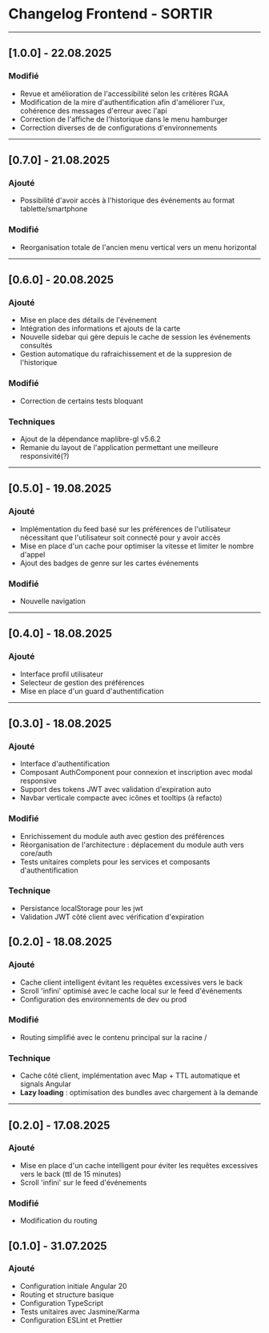 # Changelog Frontend - SORTIR

---

## [1.0.0] - 22.08.2025

### Modifié

- Revue et amélioration de l'accessibilité selon les critères RGAA
- Modification de la mire d'authentification afin d'améliorer l'ux, cohérence des messages d'erreur avec l'api
- Correction de l'affiche de l'historique dans le menu hamburger
- Correction diverses de de configurations d'environnements

---

## [0.7.0] - 21.08.2025

### Ajouté

- Possibilité d'avoir accès à l'historique des événements au format tablette/smartphone

### Modifié

- Reorganisation totale de l'ancien menu vertical vers un menu horizontal

---

## [0.6.0] - 20.08.2025

### Ajouté

- Mise en place des détails de l'événement
- Intégration des informations et ajouts de la carte
- Nouvelle sidebar qui gère depuis le cache de session les événements consultés
- Gestion automatique du rafraichissement et de la suppresion de l'historique

### Modifié

- Correction de certains tests bloquant

### Techniques

- Ajout de la dépendance maplibre-gl v5.6.2
- Remanie du layout de l'application permettant une meilleure responsivité(?)

---

## [0.5.0] - 19.08.2025

### Ajouté

- Implémentation du feed basé sur les préférences de l'utilisateur nécessitant que l'utilisateur soit connecté pour y avoir accès
- Mise en place d'un cache pour optimiser la vitesse et limiter le nombre d'appel
- Ajout des badges de genre sur les cartes événements

### Modifié

- Nouvelle navigation

---

## [0.4.0] - 18.08.2025

### Ajouté

- Interface profil utilisateur
- Selecteur de gestion des préférences
- Mise en place d'un guard d'authentification

---

## [0.3.0] - 18.08.2025

### Ajouté

- Interface d'authentification
- Composant AuthComponent pour connexion et inscription avec modal responsive
- Support des tokens JWT avec validation d'expiration auto
- Navbar verticale compacte avec icônes et tooltips (à refacto)

### Modifié

- Enrichissement du module auth avec gestion des préférences
- Réorganisation de l'architecture : déplacement du module auth vers core/auth
- Tests unitaires complets pour les services et composants d'authentification

### Technique

- Persistance localStorage pour les jwt
- Validation JWT côté client avec vérification d'expiration

## [0.2.0] - 18.08.2025

### Ajouté

- Cache client intelligent évitant les requêtes excessives vers le back
- Scroll 'infini' optimisé avec le cache local sur le feed d'événements
- Configuration des environnements de dev ou prod

### Modifié

- Routing simplifié avec le contenu principal sur la racine /

### Technique

- Cache côté client, implémentation avec Map + TTL automatique et signals Angular
- **Lazy loading** : optimisation des bundles avec chargement à la demande

---

## [0.2.0] - 17.08.2025

### Ajouté

- Mise en place d'un cache intelligent pour éviter les requêtes excessives vers le back (ttl de 15 minutes)
- Scroll 'infini' sur le feed d'événements

### Modifié

- Modification du routing

## [0.1.0] - 31.07.2025

### Ajouté

- Configuration initiale Angular 20
- Routing et structure basique
- Configuration TypeScript
- Tests unitaires avec Jasmine/Karma
- Configuration ESLint et Prettier
